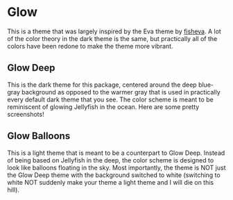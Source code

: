 # Glow


This is a theme that was largely inspired by the Eva theme by 
[fisheva](https://github.com/fisheva/Eva-Theme). A lot of the color theory in the
dark theme is the same, but practically all of the colors have been redone to 
make the theme more vibrant.



## Glow Deep

This is the dark theme for this package, centered around the deep blue-gray background
as opposed to the warmer gray that is used in practically every default dark theme that
you see. The color scheme is meant to be reminiscent of glowing Jellyfish in the ocean.
Here are some pretty screenshots!



## Glow Balloons

This is a light theme that is meant to be a counterpart to Glow Deep. Instead of being
based on Jellyfish in the deep, the color scheme is designed to look like balloons floating
in the sky. Most importantly, the theme is NOT just the Glow Deep theme with the background
switched to white (switching to white NOT suddenly make your theme a light theme and I will
die on this hill).
